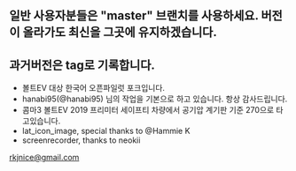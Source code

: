 ## 일반 사용자분들은 "master" 브랜치를 사용하세요. 버전이 올라가도 최신을 그곳에 유지하겠습니다.
## 과거버전은 tag로 기록합니다.




- 볼트EV 대상 한국어 오픈파일럿 포크입니다.
- hanabi95(@hanabi95) 님의 작업을 기본으로 하고 있습니다. 항상 감사드립니다.
- 콤마3 볼트EV 2019 프리미터 세이프티 차량에서 공기압 계기판 기준 270으로  타고있습니다.
- lat_icon_image, special thanks to @Hammie K 
- screenrecorder, thanks to neokii



rkjnice@gmail.com

